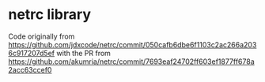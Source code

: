 # netrc library

Code originally from https://github.com/jdxcode/netrc/commit/050cafb6dbe6f1103c2ac266a2036c917207d5ef with the PR from https://github.com/akumria/netrc/commit/7693eaf24702ff603ef1877ff678a2acc63ccef0